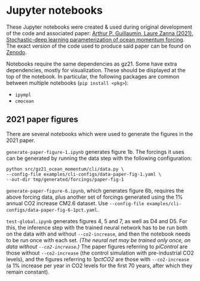 # Jupyter notebooks
[gz21-paper-code-zenodo]: https://zenodo.org/record/5076046#.ZF4ulezMLy8
[gz21-paper-agupubs]: https://agupubs.onlinelibrary.wiley.com/doi/10.1029/2021MS002534
These Jupyter notebooks were created & used during original development of the
code and associated paper: [Arthur P. Guillaumin, Laure Zanna (2021).
Stochastic-deep learning parameterization of ocean momentum
forcing][gz21-paper-agupubs]. The exact version of the code used to produce said
paper can be found on [Zenodo][gz21-paper-code-zenodo].

Notebooks require the same dependencies as gz21. Some have extra dependencies,
mostly for visualization. These should be displayed at the top of the notebook.
In particular, the following packages are common between multiple notebooks
(`pip install <pkg>`):

  * `ipympl`
  * `cmocean`

## 2021 paper figures
There are several notebooks which were used to generate the figures in the 2021
paper.

`generate-paper-figure-1.ipynb` generates figure 1b. The forcings it uses can be
generated by running the data step with the following configuration:

```
python src/gz21_ocean_momentum/cli/data.py \
--config-file examples/cli-configs/data-paper-fig-1.yaml \
--out-dir tmp/generated/forcings/paper-fig-1
```

`generate-paper-figure-6.ipynb`, which generates figure 6b, requires the above
forcing data, plus another set of forcings generated using the 1% annual CO2
increase CM2.6 dataset. Use `--config-file
examples/cli-configs/data-paper-fig-6-1pct.yaml`.

`test-global.ipynb` generates figures 4, 5 and 7, as well as D4 and D5. For
this, the inference step with the trained neural network has to be run both on
the data with and without `--co2-increase`, and then the notebook needs to be
run once with each set. *(The neural net may be trained only once, on data
without `--co2-increase`.)* The paper figures referring to _piControl_ are those
without `--co2-increase` (the control simulation with pre-industrial CO2
levels), and the figures referring to _1pctCO2_ are those with `--co2-increase`
(a 1% increase per year in CO2 levels for the first 70 years, after which they
remain constant).
